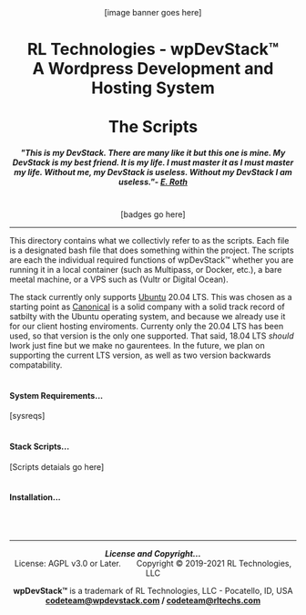 <div align="center">
[image banner goes here]

# RL Technologies - wpDevStack&trade;<br>A Wordpress Development and Hosting System<br><br>The Scripts

##### ***"This is my DevStack. There are many like it but this one is mine. My DevStack is my best friend. It is my life. I must master it as I must master my life. Without me, my DevStack is useless. Without my DevStack I am useless."- [E. Roth](@Erik-Roth)***<br><br>
[badges go here]
<hr>
</div>

This directory contains what we collectivly refer to as the scripts. Each file is a designated bash file that does something within the project. The scripts are each the individual required functions of wpDevStack&trade; whether you are running it in a local container (such as Multipass, or Docker, etc.), a bare meetal machine, or a VPS such as (Vultr or Digital Ocean). 

The stack currently only supports [Ubuntu](@ubuntu) 20.04 LTS. This was chosen as a starting point as [Canonical](@Canonical) is a solid company with a solid track record of satbilty with the Ubuntu operating system, and because we already use it for our client hosting enviroments. Currenty only the 20.04 LTS has been used, so that version is the only one supported. That said, 18.04 LTS *should* lwork just fine but we make no gaurentees. In the future, we plan on supporting the current LTS version, as well as two version backwards compatability.<br><br> 

#### **System Requirements...**
[sysreqs]<br><br>

#### **Stack Scripts...**
[Scripts detaials go here]<br><br>

#### **Installation...**


<br><br>


<div align="center">
<hr>
<b><i>License and Copyright...</i></b><br>
License: AGPL v3.0 or Later.  &nbsp; &nbsp; &nbsp; Copyright &copy; 2019-2021 RL Technologies, LLC

**wpDevStack&trade;** is a trademark of RL Technologies, LLC - Pocatello, ID, USA<br>
**codeteam@wpdevstack.com  /  codeteam@rltechs.com**
</div>
